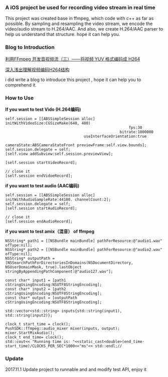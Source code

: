 ### A iOS project be used for recording video stream in real time

This project was created base in ffmpeg, which code with c++ as far as possible. By sampling and resampling the video stream, we encode the video/audio stream to H.264/AAC.
And also, we create H.264/AAC parser to help us understand that structure.
hope it can help you.

### Blog to Introduction

[利用FFmpeg 开发音视频流（三）——将视频 YUV 格式编码成 H264](http://simplecodesky.com/2016/08/18/%E5%88%A9%E7%94%A8FFmpeg-%E5%BC%80%E5%8F%91%E9%9F%B3%E8%A7%86%E9%A2%91%E6%B5%81-3/)

[深入浅出理解视频编码H264结构](http://simplecodesky.com/2016/11/15/%E6%B7%B1%E5%85%A5%E6%B5%85%E5%87%BA%E7%90%86%E8%A7%A3%E8%A7%86%E9%A2%91%E7%BC%96%E7%A0%81H264%E7%BB%93%E6%9E%84/)

i did write a blog to introduce this project , hope it can help you to comprehend it.

### How to Use
**If you want to test Vido (H.264编码)**

```object-c
self.session = [[ABSSimpleSession alloc] initWithVideoSize:CGSizeMake(640, 480)
                                                       fps:30
                                                   bitrate:1000000
                                   useInterfaceOrientation:true
                                               cameraState:ABSCameraStateFront previewFrame:self.view.bounds];
self.session.delegate = self;
[self.view addSubview:self.session.previewView];

[self.session startVideoRecord];

// close it 
[self.session endVidoeRecord];
```

**if you want to test audio (AAC编码)**

```object-c
self.session = [[ABSSimpleSession alloc] initWithAudioSampleRate:44100. channelCount:2];
self.session.delegate = self;
[self.session startAudioRecord];

// close it 
[self.session endAudioRecord];
```

**if you want to test amix（混音） of ffmpeg**
```
NSString* path1 = [[NSBundle mainBundle] pathForResource:@"audio1.wav" ofType:nil];
NSString* path2 = [[NSBundle mainBundle] pathForResource:@"audio2.wav" ofType:nil];
NSString* outputPath = [NSSearchPathForDirectoriesInDomains(NSDocumentDirectory, NSUserDomainMask, true).lastObject stringByAppendingPathComponent:@"audio127.wav"];

const char* input1 = [path1 cStringUsingEncoding:NSUTF8StringEncoding];
const char* input2 = [path2 cStringUsingEncoding:NSUTF8StringEncoding];
const char* output = [outputPath cStringUsingEncoding:NSUTF8StringEncoding];

std::vector<std::string> inputs{std::string(input1), std::string(input2)};

clock_t start_time = clock();
PushSDK::ffmpeg::audio_mixer mixer(inputs, output);
mixer.StartMixAudio();
clock_t end_time= clock();
std::cout<< "Running time is: "<<static_cast<double>(end_time-start_time)/CLOCKS_PER_SEC*1000<<"ms"<< std::endl;//
```

### Update
2017.11.1 Update project to runnable and and modify test API, enjoy it
